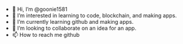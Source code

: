 - 👋 Hi, I’m @goonie1581
- 👀 I’m interested in learning to code, blockchain, and making apps.
- 🌱 I’m currently learning github and making apps.
- 💞️ I’m looking to collaborate on an idea for an app.
- 📫 How to reach me github

<!---
goonie1581/goonie1581 is a ✨ special ✨ repository because its `README.md` (this file) appears on your GitHub profile.
You can click the Preview link to take a look at your changes.
--->
